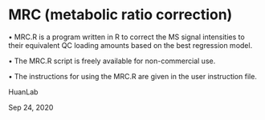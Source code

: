 # MRC (metabolic ratio correction)


•	MRC.R is a program written in R to correct the MS signal intensities to their equivalent QC loading amounts based on the best regression model. 

•	The MRC.R script is freely available for non-commercial use.

•	The instructions for using the MRC.R are given in the user instruction file.




HuanLab

Sep 24, 2020

